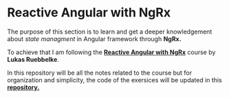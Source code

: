 # Reactive Angular with NgRx

The purpose of this section is to learn and get a deeper knowledgement about *state managment* in Angular framework through **NgRx.**

To achieve that I am following the **[Reactive Angular with NgRx](https://frontendmasters.com/courses/angular-reactive/)** course by **Lukas Ruebbelke**.

In this repository will be all the notes related to the course but for organization and simplicity, the code of the exersices will be updated in this **[repository.](https://github.com/Magorasquare/angular-reactive-workshop)**
